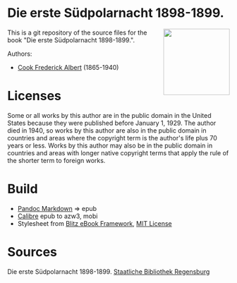 # Die erste Südpolarnacht 1898-1899.

<img align="right" height="150" src="https://github.com/kogo59/Zum_Kontinent_des_eisigen_Suedens/assets/13177792/f6bd37d9-3044-4f6a-a930-c3c873d84b32)">

This is a git repository of the source files for the book "Die erste Südpolarnacht 1898-1899.".

Authors:

* [Cook Frederick Albert](https://de.wikipedia.org/wiki/Frederick_Cook) (1865-1940)

# Licenses
Some or all works by this author are in the public domain in the United States
because they were published before January 1, 1929. The author died in 1940, so
works by this author are also in the public domain in countries and areas where
the copyright term is the author's life plus 70 years or less. Works by this
author may also be in the public domain in countries and areas with longer
native copyright terms that apply the rule of the shorter term to foreign works.

# Build
* [Pandoc Markdown](https://pandoc.org/MANUAL.html#pandocs-markdown) => epub
* [Calibre](https://calibre-ebook.com/) epub to azw3, mobi
* Stylesheet from [Blitz eBook Framework](https://friendsofepub.github.io/Blitz/), [MIT License](https://github.com/FriendsOfEpub/Blitz/blob/master/LICENSE)

# Sources
Die erste Südpolarnacht 1898-1899. [Staatliche Bibliothek Regensburg](https://nbn-resolving.org/urn:nbn:de:bvb:355-ubr05897-0)


